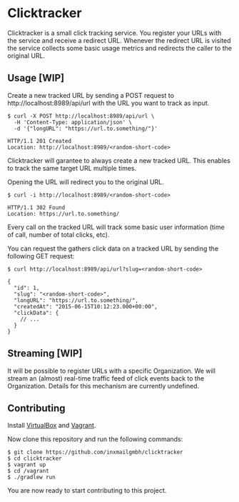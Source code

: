 Clicktracker
============

Clicktracker is a small click tracking service. You register your URLs with the service and receive a redirect URL. Whenever the redirect URL is visited the service collects some basic usage metrics and redirects the caller to the original URL.

## Usage [WIP]

Create a new tracked URL by sending a POST request to http://localhost:8989/api/url with the URL you want to track as input.

```
$ curl -X POST http://localhost:8989/api/url \
  -H 'Content-Type: application/json' \
  -d '{"longURL": "https://url.to.something/"}'

HTTP/1.1 201 Created
Location: http://localhost:8989/<random-short-code>
```

Clicktracker will garantee to always create a new tracked URL. This enables to track the same target URL multiple times.

Opening the URL will redirect you to the original URL.

```
$ curl -i http://localhost:8989/<random-short-code>

HTTP/1.1 302 Found
Location: https://url.to.something/
```

Every call on the tracked URL will track some basic user information (time of call, number of total clicks, etc).

You can request the gathers click data on a tracked URL by sending the following GET request:

```
$ curl http://localhost:8989/api/url?slug=<random-short-code>

{
  "id": 1,
  "slug": "<random-short-code>",
  "longURL": "https://url.to.something/",
  "createdAt": "2015-06-15T10:12:23.000+00:00",
  "clickData": {
    // ...
  }
}
```

## Streaming [WIP]

It will be possible to register URLs with a specific Organization. We will stream an (almost) real-time traffic feed of click events back to the Organization. Details for this mechanism are currently undefined.

## Contributing

Install [VirtualBox](https://www.virtualbox.org/) and [Vagrant](https://www.vagrantup.com/).

Now clone this repository and run the following commands:

    $ git clone https://github.com/inxmailgmbh/clicktracker
    $ cd clicktracker
    $ vagrant up
    $ cd /vagrant
    $ ./gradlew run

You are now ready to start contributing to this project.
